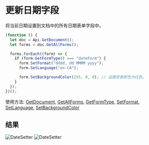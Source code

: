 # 更新日期字段

将当前日期设置到文档中的所有日期表单字段中。

```ts
(function () {
  let doc = Api.GetDocument();
  let forms = doc.GetAllForms();

  forms.forEach((form) => {
    if (form.GetFormType() === "dateForm") {
      form.SetFormat("dddd, dd MMMM yyyy");
      form.SetLanguage("en-CA");

      form.SetBackgroundColor(255, 0, 0); // 设置背景颜色为红色。
    }
  });
})();
```

使用方法: [GetDocument](../../../../office-api/usage-api/text-document-api/Api/Methods/GetDocument.md), [GetAllForms](../../../../office-api/usage-api/form-api/ApiDocument/Methods/GetAllForms.md), [GetFormType](../../../../office-api/usage-api/form-api/ApiFormBase/Methods/GetFormType.md), [SetFormat](../../../../office-api/usage-api/form-api/ApiDateForm/Methods/SetFormat.md), [SetLanguage](../../../../office-api/usage-api/form-api/ApiDateForm/Methods/SetLanguage.md), [SetBackgroundColor](../../../../office-api/usage-api/form-api/ApiDateForm/Methods/SetBackgroundColor.md)

## 结果

![DateSetter](/assets/images/plugins/update-date-field.png#gh-light-mode-only)
![DateSetter](/assets/images/plugins/update-date-field.dark.png#gh-dark-mode-only)
